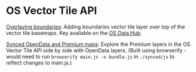 # OS Vector Tile API

[Overlaying boundaries](./overlay): Adding boundaries vector tile layer over top of the vector tile basemaps. Key available on the [OS Data Hub](https://osdatahub.os.uk/).

[Synced OpenData and Premium maps](./synced): Explore the Premium layers in the OS Vector Tile API side by side with OpenData layers. (Built using browserify - would need to run `browserify main.js -o bundle.js` in `./synced/js` to reflect changes to main.js.)